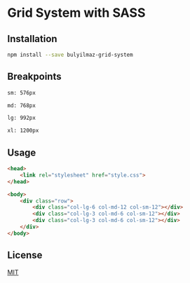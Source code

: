 # Grid System with SASS

## Installation


```bash
npm install --save bulyilmaz-grid-system
```

## Breakpoints

```bash
sm: 576px

md: 768px

lg: 992px

xl: 1200px
```

## Usage

```html
<head>
    <link rel="stylesheet" href="style.css">
</head>

<body>
    <div class="row">
        <div class="col-lg-6 col-md-12 col-sm-12"></div>
        <div class="col-lg-3 col-md-6 col-sm-12"></div>
        <div class="col-lg-3 col-md-6 col-sm-12"></div>
    </div>
</body>
```

## License
[MIT](https://choosealicense.com/licenses/mit/)